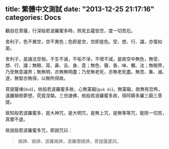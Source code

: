 title: 繁體中文測試
date: "2013-12-25 21:17:16"
categories: Docs
---

觀自在菩薩，行深般若波羅蜜多時，照見五蘊皆空，度一切苦厄。

舍利子，色不異空，空不異色；色即是空，空即是色。受、想、行、識，亦復如是。

舍利子，是諸法空相，不生不滅，不垢不淨，不增不減，是故空中無色，無受、想、行、識；無眼、耳、鼻、舌、身、意；無色、聲、香、味、觸、法；無眼界，乃至無意識界；無無明，亦無無明盡；乃至無老死，亦無老死盡。無苦、集、滅、道，無智亦無得，以無所得故。

菩提薩埵(`duǒ`)，依般若波羅蜜多故，心無罣礙(`guà ài`)。無罣礙，故無有恐怖，遠離顛倒夢想，究竟涅槃。三世諸佛，依般若波羅蜜多故，得阿耨多羅三藐三菩提。<!-- more -->

故知般若波羅蜜多，是大神咒，是大明咒，是無上咒，是無等等咒，能除一切苦，真實不虛。

故說般若波羅蜜多咒，即說咒曰：

> 揭諦、揭諦，波羅揭諦，波羅僧揭諦，菩提薩婆訶。

